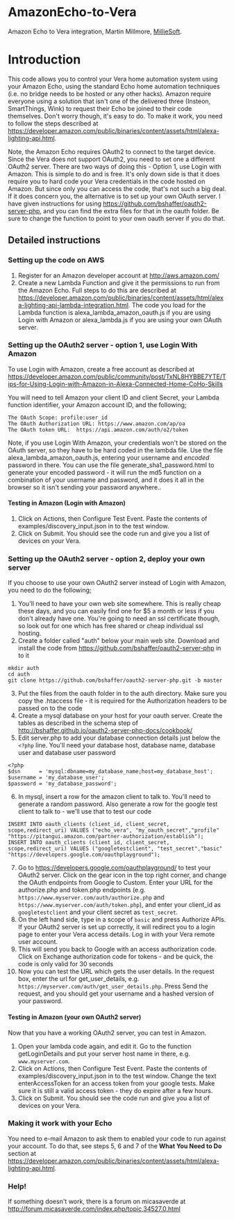 # AmazonEcho-to-Vera

Amazon Echo to Vera integration, Martin Millmore, [MillieSoft](http://www.millisoft.co.uk).

# Introduction

This code allows you to control your Vera home automation system using your Amazon Echo, using the standard Echo home automation techniques (i.e. no bridge needs to be hosted or any other hacks). Amazon require everyone using a solution that isn't one of the delivered three (Insteon, SmartThings, Wink) to request their Echo be joined to their code themselves. Don't worry though, it's easy to do. To make it work, you need to follow the steps described at https://developer.amazon.com/public/binaries/content/assets/html/alexa-lighting-api.html.

Note, the Amazon Echo requires OAuth2 to connect to the target device. Since the Vera does not support OAuth2, you need to set one a different OAuth2 server. There are two ways of doing this - Option 1, use Login with Amazon. This is simple to do and is free. It's only down side is that it does require you to hard code your Vera credentials in the code hosted on Amazon. But since only you can access the code, that's not such a big deal. If it does concern you, the alternative is to set up your own OAuth server. I have given instructions for using https://github.com/bshaffer/oauth2-server-php, and you can find the extra files for that in the oauth folder. Be sure to change the function to point to your own oauth server if you do that.

## Detailed instructions

### Setting up the code on AWS

1. Register for an Amazon developer account at http://aws.amazon.com/
2. Create a new Lambda Function and give it the permissions to run from the Amazon Echo. Full steps to do this are described at https://developer.amazon.com/public/binaries/content/assets/html/alexa-lighting-api-lambda-integration.html. The code you load for the Lambda function is alexa_lambda_amazon_oauth.js if you are using Login with Amazon or alexa_lambda.js if you are using your own OAuth server.

### Setting up the OAuth2 server - option 1, use Login With Amazon

To use Login with Amazon, create a free account as described at https://developer.amazon.com/public/community/post/TxNL8HYBBE7YTE/Tips-for-Using-Login-with-Amazon-in-Alexa-Connected-Home-CoHo-Skills

You will need to tell Amazon your client ID and client Secret, your Lambda function identifier, your Amazon account ID, and the following;

```
The OAuth Scope: profile:user_id
The OAuth Authorization URL: https://www.amazon.com/ap/oa 
The OAuth token URL:  https://api.amazon.com/auth/o2/token
```

Note, if you use Login With Amazon, your credentials won't be stored on the OAuth server, so they have to be hard coded in the lambda file. Use the file alexa_lambda_amazon_oauth.js, entering your username and *encoded* password in there. You can use the file generate_sha1_password.html to generate your encoded password - it will run the md5 function on a combination of your username and password, and it does it all in the browser so it isn't sending your password anywhere..

#### Testing in Amazon (Login with Amazon)

1. Click on Actions, then Configure Test Event. Paste the contents of examples/discovery_input.json in to the test window. 
3. Click on Submit. You should see the code run and give you a list of devices on your Vera.


### Setting up the OAuth2 server - option 2, deploy your own server

If you choose to use your own OAuth2 server instead of Login with Amazon, you need to do the following;

1. You'll need to have your own web site somewhere. This is really cheap these days, and you can easily find one for $5 a month or less if you don't already have one. You're going to need an ssl certificate though, so look out for one which has free shared or cheap individual ssl hosting.
2. Create a folder called "auth" below your main web site. Download and install the code from https://github.com/bshaffer/oauth2-server-php in to it
```
mkdir auth
cd auth
git clone https://github.com/bshaffer/oauth2-server-php.git -b master
```
3. Put the files from the oauth folder in to the auth directory. Make sure you copy the .htaccess file - it is required for the Authorization headers to be passed on to the code
4. Create a mysql database on your host for your oauth server. Create the tables as described in the schema step of http://bshaffer.github.io/oauth2-server-php-docs/cookbook/
5. Edit server.php to add your database connection details just below the `<?php` line. You'll need your database host, database name, database user and database user password
```
<?php
$dsn      = 'mysql:dbname=my_database_name;host=my_database_host';
$username = 'my_database_user';
$password = 'my_database_password';
```
6. In mysql, insert a row for the amazon client to talk to. You'll need to generate a random password. Also generate a row for the google test client to talk to - we'll use that to test our code
```
INSERT INTO oauth_clients (client_id, client_secret, scope,redirect_uri) VALUES ("echo_vera", "my_oauth_secret","profile" "https://pitangui.amazon.com/partner-authorization/establish");
INSERT INTO oauth_clients (client_id, client_secret, scope,redirect_uri) VALUES ("googletestclient", "test_secret","basic" "https://developers.google.com/oauthplayground");
```
7. Go to https://developers.google.com/oauthplayground/ to test your OAuth2 server. Click on the gear icon in the top right corner, and change the OAuth endpoints from Google to Custom. Enter your URL for the authorize.php and token.php endpoints (e.g. ```https://www.myserver.com/auth/authorize.php``` and ```https://www.myserver.com/auth/token.php```), and enter your client_id as  ```googletestclient``` and your client secret as ```test_secret```.
8. On the left hand side, type in a scope of ```basic``` and press Authorize APIs. If your OAuth2 server is set up correctly, it will redirect you to a login page to enter your Vera access details. Log in with your Vera remote user account.
9. This will send you back to Google with an access authorization code. Click on Exchange authorization code for tokens - and be quick, the code is only valid for 30 seconds
10. Now you can test the URL which gets the user details. In the request box, enter the url for get_user_details, e.g.  ```https://myserver.com/auth/get_user_details.php```. Press Send the request, and you should get your username and a hashed version of your password.


#### Testing in Amazon (your own OAuth2 server)

Now that you have a working OAuth2 server, you can test in Amazon. 

1. Open your lambda code again, and edit it. Go to the function getLoginDetails and put your server host name in there, e.g. ```www.myserver.com```.
2. Click on Actions, then Configure Test Event. Paste the contents of examples/discovery_input.json in to the test window. Change the text enterAccessToken for an access token from your google tests. Make sure it is still a valid access token - they do expire after a few hours. 
3. Click on Submit. You should see the code run and give you a list of devices on your Vera.

### Making it work with your Echo

You need to e-mail Amazon to ask them to enabled your code to run against your account. To do that, see steps 5, 6 and 7 of the **What You Need to Do** section at  https://developer.amazon.com/public/binaries/content/assets/html/alexa-lighting-api.html. 


### Help!

If something doesn't work, there is a forum on micasaverde at http://forum.micasaverde.com/index.php/topic,34527.0.html
